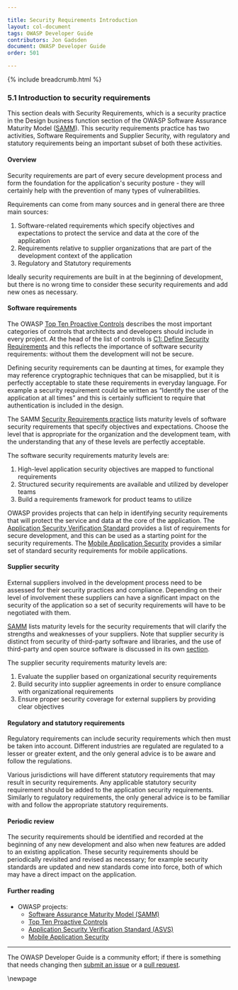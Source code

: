 ```yaml
---

title: Security Requirements Introduction
layout: col-document
tags: OWASP Developer Guide
contributors: Jon Gadsden
document: OWASP Developer Guide
order: 501

---
```


{% include breadcrumb.html %}

### 5.1 Introduction to security requirements

This section deals with Security Requirements, which is a security practice in the Design business function
section of the OWASP Software Assurance Maturity Model ([SAMM][samm]).
This security requirements practice has two activities, Software Requirements and Supplier Security,
with regulatory and statutory requirements being an important subset of both these activities.

#### Overview

Security requirements are part of every secure development process
and form the foundation for the application's security posture - they will certainly help with
the prevention of many types of vulnerabilities.

Requirements can come from many sources and in general there are three main sources:

1. Software-related requirements which specify objectives and expectations
    to protect the service and data at the core of the application
2. Requirements relative to supplier organizations that are part of the development context of the application
3. Regulatory and Statutory requirements

Ideally security requirements are built in at the beginning of development,
but there is no wrong time to consider these security requirements and add new ones as necessary.

#### Software requirements

The OWASP [Top Ten Proactive Controls][proactive10] describes the most important categories of controls
that architects and developers should include in every project.
At the head of the list of controls is [C1: Define Security Requirements][c1]
and this reflects the importance of software security requirements: without them the development will not be secure.

Defining security requirements can be daunting at times,
for example they may reference cryptographic techniques that can be misapplied,
but it is perfectly acceptable to state these requirements in everyday language.
For example a security requirement could be written as “Identify the user of the application at all times”
and this is certainly sufficient to require that authentication is included in the design.

The SAMM [Security Requirements practice][samm-reqs] lists maturity levels of software security requirements
that specify objectives and expectations.
Choose the level that is appropriate for the organization and the development team,
with the understanding that any of these levels are perfectly acceptable.

The software security requirements maturity levels are:

1. High-level application security objectives are mapped to functional requirements
2. Structured security requirements are available and utilized by developer teams
3. Build a requirements framework for product teams to utilize

OWASP provides projects that can help in identifying security requirements
that will protect the service and data at the core of the application.
The [Application Security Verification Standard][asvs] provides a list of requirements for secure development,
and this can be used as a starting point for the security requirements.
The [Mobile Application Security][mas] provides a similar set of standard security requirements for mobile applications.

#### Supplier security

External suppliers involved in the development process need to be assessed for their security practices and compliance.
Depending on their level of involvement these suppliers can have a significant impact on the security of the application
so a set of security requirements will have to be negotiated with them.

[SAMM][samm-reqs] lists maturity levels for the security requirements
that will clarify the strengths and weaknesses of your suppliers.
Note that supplier security is distinct from security of third-party software and libraries,
and the use of third-party and open source software is discussed
in its own [section](#introduction-to-open-source-software).

The supplier security requirements maturity levels are:

1. Evaluate the supplier based on organizational security requirements
2. Build security into supplier agreements in order to ensure compliance with organizational requirements
3. Ensure proper security coverage for external suppliers by providing clear objectives

#### Regulatory and statutory requirements

Regulatory requirements can include security requirements which then must be taken into account.
Different industries are regulated are regulated to a lesser or greater extent,
and the only general advice is to be aware and follow the regulations.

Various jurisdictions will have different statutory requirements that may result in security requirements.
Any applicable statutory security requirement should be added to the application security requirements.
Similarly to regulatory requirements,
the only general advice is to be familiar with and follow the appropriate statutory requirements.

#### Periodic review

The security requirements should be identified and recorded at the beginning of any new development
and also when new features are added to an existing application.
These security requirements should be periodically revisited and revised as necessary;
for example security standards are updated and new standards come into force,
both of which may have a direct impact on the application.

#### Further reading

* OWASP projects:
  * [Software Assurance Maturity Model (SAMM)][samm]
  * [Top Ten Proactive Controls][proactive10]
  * [Application Security Verification Standard (ASVS)][asvs]
  * [Mobile Application Security][mas]

----

The OWASP Developer Guide is a community effort; if there is something that needs changing
then [submit an issue][issue0501] or a [pull request][pr].

[asvs]: https://owasp.org/www-project-application-security-verification-standard/
[c1]: https://owasp.org/www-project-proactive-controls/v3/en/c1-security-requirements
[issue0501]: https://github.com/OWASP/www-project-developer-guide/issues/new?labels=enhancement&template=request.md&title=Update:%2005-security-requirements
[mas]: https://mas.owasp.org/
[pr]: https://github.com/OWASP/www-project-developer-guide/pulls
[proactive10]: https://owasp.org/www-project-proactive-controls/
[samm]: https://owaspsamm.org/about/
[samm-reqs]: https://owaspsamm.org/model/design/security-requirements/

\newpage
